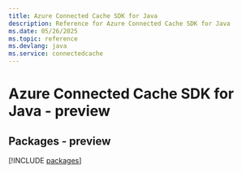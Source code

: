 ```yaml
---
title: Azure Connected Cache SDK for Java
description: Reference for Azure Connected Cache SDK for Java
ms.date: 05/26/2025
ms.topic: reference
ms.devlang: java
ms.service: connectedcache
---
```

# Azure Connected Cache SDK for Java - preview
## Packages - preview
[!INCLUDE [packages](connected-cache-index.md)]